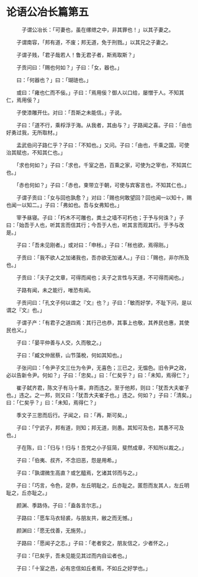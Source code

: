 # 论语公冶长篇第五

　　　子谓公冶长：「可妻也，虽在缧绁之中，非其罪也！」以其子妻之。

　　子谓南容，「邦有道，不废；邦无道，免于刑戮。」以其兄之子妻之。

　　子谓子贱，「君子哉若人！鲁无君子者，斯焉取斯？」

　　子贡问曰：「赐也何如？」子曰：「女，器也。」

　　曰：「何器也？」曰：「瑚琏也。」

　　或曰：「雍也仁而不佞。」子曰：「焉用佞？御人以口给，屡憎于人。不知其仁，焉用佞？」

　　子使漆雕开仕。对曰：「吾斯之未能信。」子说。

　　子曰：「道不行，乘桴浮于海。从我者，其由与？」子路闻之喜。子曰：「由也好勇过我，无所取材。」

　　孟武伯问子路仁乎？子曰：「不知也。」又问。子曰：「由也，千乘之国，可使治其赋也，不知其仁也。」

　　「求也何如？」子曰：「求也，千室之邑，百乘之家，可使为之宰也，不知其仁也。」

　　「赤也何如？」子曰：「赤也，束带立于朝，可使与宾客言也，不知其仁也。」

　　子谓子贡曰：「女与回也孰愈？」对曰：「赐也何敢望回？回也闻一以知十，赐也闻一以知二。」子曰：「弗如也。吾与女弗知也。」

　　宰予昼寝。子曰：「朽木不可雕也，粪土之墙不可朽也；于予与何诛？」子曰：「始吾于人也，听其言而信其行；今吾于人也，听其言而观其行。于予与改是。」

　　子曰：「吾未见刚者。」或对曰：「申枨。」子曰：「枨也欲，焉得刚。」

　　子贡曰：「我不欲人之加诸我也，吾亦欲无加诸人。」子曰：「赐也，非尔所及也。」

　　子贡曰：「夫子之文章，可得而闻也；夫子之言性与天道，不可得而闻也。」

　　子路有闻，未之能行，唯恐有闻。

　　子贡问曰：「孔文子何以谓之『文』也？」子曰：「敏而好学，不耻下问，是以谓之『文』也。」

　　子谓子产：「有君子之道四焉：其行己也恭，其事上也敬，其养民也惠，其使民也义。」

　　子曰：「晏平仲善与人交，久而敬之。」

　　子曰：「臧文仲居蔡，山节藻梲，何如其知也。」

　　子张问曰：「令尹子文三仕为令尹，无喜色；三已之，无愠色。旧令尹之政，必以告新令尹。何如？」子曰：「忠矣。」曰：「仁矣乎？」曰：「未知，焉得仁？」

　　崔子弑齐君，陈文子有马十乘，弃而违之。至于他邦，则曰：「犹吾大夫崔子也。」违之。之一邦，则又曰：「犹吾大夫崔子也。」违之。何如？」子曰：「清矣。」曰：「仁矣乎？」曰：「未知，焉得仁？」

　　季文子三思而后行。子闻之，曰：「再，斯可矣。」

　　子曰：「宁武子，邦有道，则知；邦无道，则愚。其知可及也，其愚不可及也。」

　　子在陈，曰：「归与！归与！吾党之小子狂简，斐然成章，不知所以裁之。」

　　子曰：「伯夷、叔齐，不念旧恶，怨是用希。」

　　子曰：「孰谓微生高直？或乞醯焉，乞诸其邻而与之。」

　　子曰：「巧言，令色，足恭，左丘明耻之，丘亦耻之。匿怨而友其人，左丘明耻之，丘亦耻之。」

　　颜渊、季路侍。子曰：「盍各言尔志。」

　　子路曰：「愿车马衣轻裘，与朋友共，敝之而无憾。」

　　颜渊曰：「愿无伐善，无施劳。」

　　子路曰：「愿闻子之志。」子曰：「老者安之，朋友信之，少者怀之。」

　　子曰：「已矣乎，吾未见能见其过而内自讼者也。」

　　子曰：「十室之邑，必有忠信如丘者焉，不如丘之好学也。」